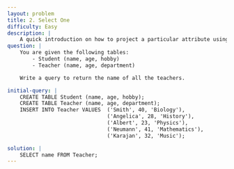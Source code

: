```yaml
---
layout: problem
title: 2. Select One
difficulty: Easy
description: |
    A quick introduction on how to project a particular attribute using the SELECT syntax.
question: |
    You are given the following tables:
        - Student (name, age, hobby)
        - Teacher (name, age, department)

    Write a query to return the name of all the teachers.

initial-query: | 
    CREATE TABLE Student (name, age, hobby);
    CREATE TABLE Teacher (name, age, department);
    INSERT INTO Teacher VALUES  ('Smith', 40, 'Biology'), 
                                ('Angelica', 28, 'History'), 
                                ('Albert', 23, 'Physics'), 
                                ('Neumann', 41, 'Mathematics'), 
                                ('Karajan', 32, 'Music');

solution: | 
    SELECT name FROM Teacher;
---
```


